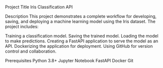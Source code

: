 Project Title
Iris Classification API

Description
This project demonstrates a complete workflow for developing, saving, and deploying a machine learning model using the Iris dataset. The project includes:

Training a classification model.
Saving the trained model.
Loading the model to make predictions.
Creating a FastAPI application to serve the model as an API.
Dockerizing the application for deployment.
Using GitHub for version control and collaboration.


Prerequisites
Python 3.8+
Jupyter Notebook
FastAPI
Docker
Git